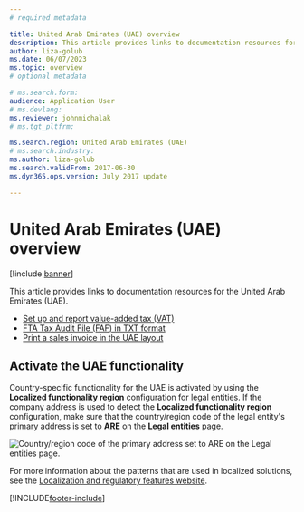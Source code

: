 ```yaml
---
# required metadata

title: United Arab Emirates (UAE) overview
description: This article provides links to documentation resources for the United Arab Emirates (UAE).
author: liza-golub
ms.date: 06/07/2023
ms.topic: overview
# optional metadata

# ms.search.form: 
audience: Application User
# ms.devlang: 
ms.reviewer: johnmichalak
# ms.tgt_pltfrm: 

ms.search.region: United Arab Emirates (UAE)
# ms.search.industry: 
ms.author: liza-golub
ms.search.validFrom: 2017-06-30
ms.dyn365.ops.version: July 2017 update

---
```


# United Arab Emirates (UAE) overview

[!include [banner](../../includes/banner.md)]

This article provides links to documentation resources for the United Arab Emirates (UAE).

- [Set up and report value-added tax (VAT)](uae-vat-setup-reporting.md)
- [FTA Tax Audit File (FAF) in TXT format](uae-faf.md)
- [Print a sales invoice in the UAE layout](uae-sales-invoice-layout.md)

## Activate the UAE functionality

Country-specific functionality for the UAE is activated by using the **Localized functionality region** configuration for legal entities. If the company address is used to detect the **Localized functionality region** configuration, make sure that the country/region code of the legal entity's primary address is set to **ARE** on the **Legal entities** page.

![Country/region code of the primary address set to ARE on the Legal entities page.](../media/uae_vat_01.jpg)

For more information about the patterns that are used in localized solutions, see the [Localization and regulatory features website](../../../fin-ops-core/fin-ops/lcs/country-region.md).

[!INCLUDE[footer-include](../../../includes/footer-banner.md)]
